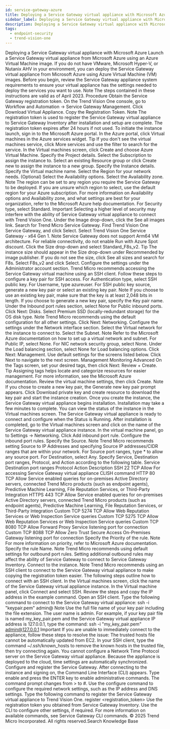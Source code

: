 ```yaml
---
id: service-gateway-azure
title: Deploying a Service Gateway virtual appliance with Microsoft Azure
sidebar_label: Deploying a Service Gateway virtual appliance with Microsoft Azure
description: Deploying a Service Gateway virtual appliance with Microsoft Azure
tags:
  - endpoint-security
  - trend-vision-one
---
```


 Deploying a Service Gateway virtual appliance with Microsoft Azure Launch a Service Gateway virtual appliance from Microsoft Azure using an Azure Virtual Machine image. If you do not have VMware, Microsoft Hyper-V, or Nutanix AHV in your environment, you can deploy the Service Gateway virtual appliance from Microsoft Azure using Azure Virtual Machine (VM) images. Before you begin, review the Service Gateway appliance system requirements to ensure your virtual appliance has the settings needed to deploy the services you want to use. Note The steps contained in these instructions are valid as of April 2023. Procedure Obtain the Service Gateway registration token. On the Trend Vision One console, go to Workflow and Automation → Service Gateway Management. Click Download Virtual Appliance. Copy the Registration Token. Note The registration token is used to register the Service Gateway virtual appliance to Service Gateway Inventory after installation and setup are complete. The registration token expires after 24 hours if not used. To initiate the instance launch, sign in to the Microsoft Azure portal. In the Azure portal, click Virtual machines in the Azure services widget. Tip If you don't see the virtual machines service, click More services and use the filter to search for the service. In the Virtual machines screen, click Create and choose Azure Virtual Machine. Specify the Project details. Select the Subscription to assign the instance to. Select an existing Resource group or click Create new to assign the instance to a new group. Specify the Instance details. Specify the Virtual machine name. Select the Region for your network needs. (Optional) Select the Availability options. Select the Availability zone. Note The region can be set to any region you require the Service Gateway to be deployed. If you are unsure which region to select, use the default region for your Azure subscription. For more information on Availability options and Availability zone, and what settings are best for your organization, refer to the Microsoft Azure help documentation. For Security type, select Standard. Important Selecting a higher level of security may interfere with the ability of Service Gateway virtual appliance to connect with Trend Vision One. Under the Image drop-down, click the See all images link. Search for Trend Micro Service Gateway. Find Trend Vision One Service Gateway, and click Select. Select Trend Vision One Service Gateway - x64 Gen 1. Note Service Gateway does not support Arm64 VM architecture. For reliable connectivity, do not enable Run with Azure Spot discount. Click the Size drop-down and select Standard_F8s_v2. Tip The instance size should appear in the Size drop-down under Recommended by image publisher. If you do not see the size, click See all sizes and search for F8s. Select F8s_v2 and click Select. Configure the settings under the Administrator account section. Trend Micro recommends accessing the Service Gateway virtual machine using an SSH client. Follow these steps to configure a key pair for SSH access. For Authentication type, select SSH public key. For Username, type azureuser. For SSH public key source, generate a new key pair or select an existing key pair. Note If you choose to use an existing key pair, make sure that the key is at least 2,048 bits in length. If you choose to generate a new key pair, specify the Key pair name. Under the Inbound port rules section, select None for Public inbound ports. Click Next: Disks. Select Premium SSD (locally-redundant storage) for the OS disk type. Note Trend Micro recommends using the default configuration for all other settings. Click Next: Networking. Configure the settings under the Network interface section. Select the Virtual network for the instance to connect to. Select the Subnet. Note Refer to the Microsoft Azure documentation on how to set up a virtual network and subnet. For Public IP, select None. For NIC network security group, select None. Under the Load balancing section, select None for Load balancing options. Click Next: Management. Use default settings for the screens listed below. Click Next to navigate to the next screen. Management Monitoring Advanced On the Tags screen, set your desired tags, then click Next: Review + Create. Tip Assigning tags helps locate and categorize resources for easier management. For more information, see the Microsoft Azure documentation. Review the virtual machine settings, then click Create. Note If you chose to create a new key pair, the Generate new key pair prompt appears. Click Download private key and create resource to download the key pair and start the instance creation. Once you create the instance, the Service Gateway virtual appliance begins installation. Installation may take a few minutes to complete. You can view the status of the instance in the Virtual machines screen. The Service Gateway virtual appliance is ready to connect and configure when the Status is Running. After installation is completed, go to the Virtual machines screen and click on the name of the Service Gateway virtual appliance instance. In the virtual machine panel, go to Settings → Networking. Click Add inbound port rule. Configure the inbound port rules. Specify the Source. Note Trend Micro recommends setting Source to IP Addresses and specifying Source IP addresses/CIDR ranges that are within your network. For Source port ranges, type * to allow any source port. For Destination, select Any. Specify Service, Destination port ranges, Protocol, and Action according to the following table. Service Destination port ranges Protocol Action Description SSH 22 TCP Allow For accessing Service Gateway virtual appliance CLISH command HTTP 80 TCP Allow Service enabled queries for on-premises Active Directory servers, connected Trend Micro products (such as endpoint agents), Predictive Machine Learning, File Reputation Services, or Third-Party Integration HTTPS 443 TCP Allow Service enabled queries for on-premises Active Directory servers, connected Trend Micro products (such as endpoint agents), Predictive Machine Learning, File Reputation Services, or Third-Party Integration Custom TCP 5274 TCP Allow Web Reputation Services or Web Inspection Service queries Custom TCP 5275 TCP Allow Web Reputation Services or Web Inspection Service queries Custom TCP 8080 TCP Allow Forward Proxy Service listening port for connection Custom TCP 8088 TCP Allow Zero Trust Secure Access On-Premises Gateway listening port for connection Specify the Priority of the rule. Note For more information on priority, refer to Microsoft Azure documentation. Specify the rule Name. Note Trend Micro recommends using default settings for outbound port rules. Setting additional outbound rules may affect the ability of Service Gateway to connect to Service Gateway Inventory. Connect to the instance. Note Trend Micro recommends using an SSH client to connect to the Service Gateway virtual appliance to make copying the registration token easier. The following steps outline how to connect with an SSH client. In the Virtual machines screen, click the name of the Service Gateway virtual appliance instance. In the Virtual machine panel, click Connect and select SSH. Review the steps and copy the IP address in the example command. Open an SSH client. Type the following command to connect to the Service Gateway virtual appliance: ssh -i "keypair.pem" admin@<IPaddress> Note Use the full file name of your key pair including the file extension. The user name is admin. For example, if your key pair file is named my_key_pair.pem and the Service Gateway virtual appliance IP address is 127.0.0.1, type the command: ssh -i "my_key_pair.pem" admin@127.0.0.1 Important If you are unable to immediately connect to the appliance, follow these steps to resolve the issue: The trusted hosts file cannot be automatically updated from EC2. In your SSH client, type the command ~/.ssh/known_hosts to remove the known hosts in the trusted file, then try connecting again. You cannot configure a Network Time Protocol server on the Service Gateway virtual appliance. Because the appliance is deployed to the cloud, time settings are automatically synchronized. Configure and register the Service Gateway. After connecting to the instance and signing on, the Command Line Interface (CLI) appears. Type enable and press the ENTER key to enable administrative commands. The command prompt changes from > to #. Use the configure command to configure the required network settings, such as the IP address and DNS settings. Type the following command to register the Service Gateway virtual appliance to Trend Vision One. register <registration_token> Use the registration token you obtained from Service Gateway Inventory. Use the CLI to configure other settings, if required. For more information on available commands, see Service Gateway CLI commands. © 2025 Trend Micro Incorporated. All rights reserved.Search Knowledge Base